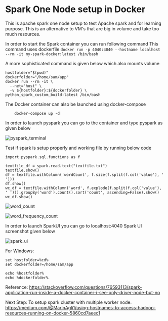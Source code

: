 # Spark One Node setup in Docker

This is apache spark one node setup to test Apache spark and for learning purpose. This is an alternative to VM's that 
are big in volume and take too much resources. 

In order to start the Spark container you can run following command
This command uses dockerfile
```docker run -p 4040:4040 --hostname localhost --rm -it my-spark-docker:latest /bin/bash```

A more sophisticated command is given below which also mounts volume
```
hostfolder="$(pwd)"
dockerfolder="/home/sam/app"
docker run --rm -it \
  --net="host" \
  -v ${hostfolder}:${dockerfolder} \
python_spark_custom_build:latest /bin/bash
```

The Docker container can also be launched using docker-compose
```
    docker-compose up -d
```

In order to launch pyspark you can go to the container and type pyspark as given below

![pyspark_terminal](resources/terminal.png)


Test if spark is setup properly and working file by running below code

```
import pyspark.sql.functions as f

textfile_df = spark.read.text("textfile.txt")
textfile.show()
df = textfile.withColumn('wordCount', f.size(f.split(f.col('value'), ' ')))
df.show()
wc_df = textfile.withColumn('word', f.explode(f.split(f.col('value'), ' '))).groupBy('word').count().sort('count', ascending=False).show()
wc_df.show()
```

![word_count](resources/word_count.png)


![word_frequency_count](resources/word_frequency_count.png)


In order to launch SparkUI you can go to localhost:4040
Spark UI screenshot given below

![spark_ui](resources/spark_ui.png)



For Windows:

```
set hostfolder=%cd%
set dockerfolder=/home/sam/app

echo %hostfolder%
echo %dockerfolder%

```

Reference:
https://stackoverflow.com/questions/76593113/spark-application-run-inside-a-docker-container-i-see-only-driver-node-but-no


Next Step: To setup spark cluster with multiple worker node. 
https://medium.com/@MarinAgli1/using-hostnames-to-access-hadoop-resources-running-on-docker-5860cd7aeec1

